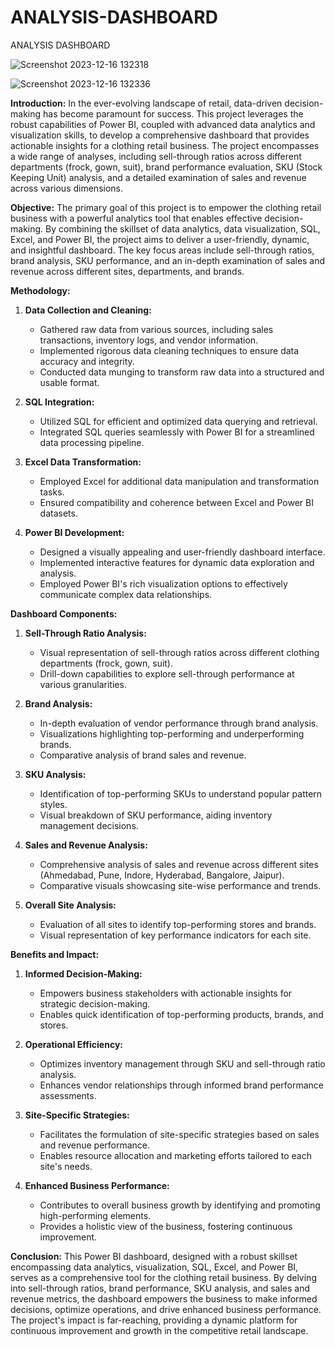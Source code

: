 # ANALYSIS-DASHBOARD
ANALYSIS DASHBOARD


![Screenshot 2023-12-16 132318](https://github.com/harpalsinhjhala13/ANALYSIS-DASHBOARD/assets/141703984/1889b640-5947-453b-84c9-44756b4a5f00)








![Screenshot 2023-12-16 132336](https://github.com/harpalsinhjhala13/ANALYSIS-DASHBOARD/assets/141703984/c731f685-132d-4c9d-b839-5d1103ed84d9)









****Introduction:****
In the ever-evolving landscape of retail, data-driven decision-making has become paramount for success. This project leverages the robust capabilities of Power BI, coupled with advanced data analytics and visualization skills, to develop a comprehensive dashboard that provides actionable insights for a clothing retail business. The project encompasses a wide range of analyses, including sell-through ratios across different departments (frock, gown, suit), brand performance evaluation, SKU (Stock Keeping Unit) analysis, and a detailed examination of sales and revenue across various dimensions.

****Objective:****
The primary goal of this project is to empower the clothing retail business with a powerful analytics tool that enables effective decision-making. By combining the skillset of data analytics, data visualization, SQL, Excel, and Power BI, the project aims to deliver a user-friendly, dynamic, and insightful dashboard. The key focus areas include sell-through ratios, brand analysis, SKU performance, and an in-depth examination of sales and revenue across different sites, departments, and brands.

****Methodology:****
1. ****Data Collection and Cleaning:****
   - Gathered raw data from various sources, including sales transactions, inventory logs, and vendor information.
   - Implemented rigorous data cleaning techniques to ensure data accuracy and integrity.
   - Conducted data munging to transform raw data into a structured and usable format.

2. ****SQL Integration:****
   - Utilized SQL for efficient and optimized data querying and retrieval.
   - Integrated SQL queries seamlessly with Power BI for a streamlined data processing pipeline.

3. **Excel Data Transformation:**
   - Employed Excel for additional data manipulation and transformation tasks.
   - Ensured compatibility and coherence between Excel and Power BI datasets.

4. **Power BI Development:**
   - Designed a visually appealing and user-friendly dashboard interface.
   - Implemented interactive features for dynamic data exploration and analysis.
   - Employed Power BI's rich visualization options to effectively communicate complex data relationships.

**Dashboard Components:**
1. **Sell-Through Ratio Analysis:**
   - Visual representation of sell-through ratios across different clothing departments (frock, gown, suit).
   - Drill-down capabilities to explore sell-through performance at various granularities.

2. **Brand Analysis:**
   - In-depth evaluation of vendor performance through brand analysis.
   - Visualizations highlighting top-performing and underperforming brands.
   - Comparative analysis of brand sales and revenue.

3. **SKU Analysis:**
   - Identification of top-performing SKUs to understand popular pattern styles.
   - Visual breakdown of SKU performance, aiding inventory management decisions.

4. **Sales and Revenue Analysis:**
   - Comprehensive analysis of sales and revenue across different sites (Ahmedabad, Pune, Indore, Hyderabad, Bangalore, Jaipur).
   - Comparative visuals showcasing site-wise performance and trends.

5. **Overall Site Analysis:**
   - Evaluation of all sites to identify top-performing stores and brands.
   - Visual representation of key performance indicators for each site.

**Benefits and Impact:**
1. **Informed Decision-Making:**
   - Empowers business stakeholders with actionable insights for strategic decision-making.
   - Enables quick identification of top-performing products, brands, and stores.

2. **Operational Efficiency:**
   - Optimizes inventory management through SKU and sell-through ratio analysis.
   - Enhances vendor relationships through informed brand performance assessments.

3. **Site-Specific Strategies:**
   - Facilitates the formulation of site-specific strategies based on sales and revenue performance.
   - Enables resource allocation and marketing efforts tailored to each site's needs.

4. **Enhanced Business Performance:**
   - Contributes to overall business growth by identifying and promoting high-performing elements.
   - Provides a holistic view of the business, fostering continuous improvement.

**Conclusion:**
This Power BI dashboard, designed with a robust skillset encompassing data analytics, visualization, SQL, Excel, and Power BI, serves as a comprehensive tool for the clothing retail business. By delving into sell-through ratios, brand performance, SKU analysis, and sales and revenue metrics, the dashboard empowers the business to make informed decisions, optimize operations, and drive enhanced business performance. The project's impact is far-reaching, providing a dynamic platform for continuous improvement and growth in the competitive retail landscape.
